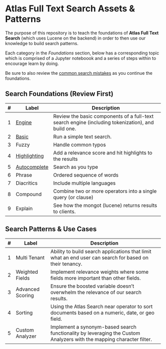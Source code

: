 # Atlas Full Text Search Assets & Patterns

The purpose of this repository is to teach the foundations of __Atlas Full Text Search__ (which uses Lucene on the backend) in order to then use our knowledge to build search patterns.

Each category in the _Foundations_ section, below has a corresponding topic which is comprised of a Jupyter noteboook and a series of steps within to encourage learn by doing.

Be sure to also review the [common search mistakes](context/mistakes) as you continue the foundations.

## Search Foundations (Review First)

| #  | Label                              | Description                                                                                                                                                                                                                                                                 
|----|------------------------------------|-----------------------------------------------------------------------------------------------------------------------------------------------------------------------------------------------------------------------------------------------------------------------------|
| 1  | [Engine](foundations/engine)            | Review the basic components of a full-text search engine (including tokenization), and build one.
| 2  | [Basic](foundations/basic)            | Run a simple text search.
| 3  | Fuzzy           | Handle common typos
| 4  | [Highlighting](foundations/highlighting)            | Add a relevance score and hit highlights to the results
| 5  | [Autocomplete](foundations/autocomplete)            | Search as you type
| 6  | Phrase           | Ordered sequence of words
| 7  | Diacritics           | Include multiple languages
| 8  | Compound            | Combine two or more operators into a single query (or clause)
| 9  | Explain            | See how the mongot (lucene) returns results to clients.


## Search Patterns & Use Cases

| #  | Label                              | Description                                                                                                                                                                                                                                                                 
|----|------------------------------------|-----------------------------------------------------------------------------------------------------------------------------------------------------------------------------------------------------------------------------------------------------------------------------|
| 1  | Multi Tenant           | Ability to build search applications that limit what an end user can search for based on their tenancy.                                       
| 2  | Weighted Fields           | Implement relevance weights where some fields more important than  other fields.   
| 3  | Advanced Scoring          |  Ensure the boosted variable doesn’t overwhelm the relevance of our search results.  
| 4  | Sorting           |  Using the Atlas Search near operator to sort documents based on a numeric, date, or geo field.
| 5  | Custom Analyzer         | Implement a synonym-based search functionality by leveraging the Custom Analyzers with the mapping character filter.
